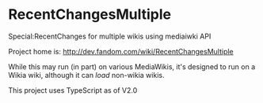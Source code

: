 # RecentChangesMultiple
Special:RecentChanges for multiple wikis using mediaiwki API

Project home is:
http://dev.fandom.com/wiki/RecentChangesMultiple

While this may run (in part) on various MediaWikis, it's designed to run on a Wikia wiki, although it can *load* non-wikia wikis.

This project uses TypeScript as of V2.0
